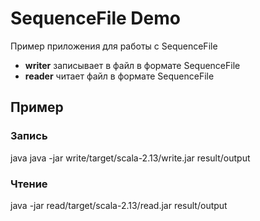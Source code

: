# SequenceFile Demo

Пример приложения для работы с SequenceFile

* **writer** записывает в файл в формате SequenceFile
* **reader** читает файл в формате SequenceFile

## Пример
### Запись 
java java -jar write/target/scala-2.13/write.jar result/output
### Чтение
java -jar read/target/scala-2.13/read.jar result/output